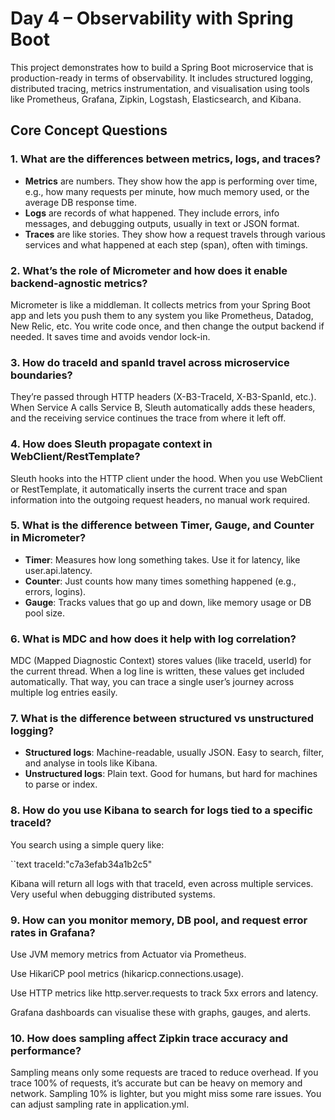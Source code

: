 # Day 4 – Observability with Spring Boot

This project demonstrates how to build a Spring Boot microservice that is production-ready in terms of observability. It includes structured logging, distributed tracing, metrics instrumentation, and visualisation using tools like Prometheus, Grafana, Zipkin, Logstash, Elasticsearch, and Kibana.


## Core Concept Questions

### 1. What are the differences between metrics, logs, and traces?

- **Metrics** are numbers. They show how the app is performing over time, e.g., how many requests per minute, how much memory used, or the average DB response time.
- **Logs** are records of what happened. They include errors, info messages, and debugging outputs, usually in text or JSON format.
- **Traces** are like stories. They show how a request travels through various services and what happened at each step (span), often with timings.


### 2. What’s the role of Micrometer and how does it enable backend-agnostic metrics?

Micrometer is like a middleman. It collects metrics from your Spring Boot app and lets you push them to any system you like Prometheus, Datadog, New Relic, etc. You write code once, and then change the output backend if needed. It saves time and avoids vendor lock-in.


### 3. How do traceId and spanId travel across microservice boundaries?

They’re passed through HTTP headers (X-B3-TraceId, X-B3-SpanId, etc.). When Service A calls Service B, Sleuth automatically adds these headers, and the receiving service continues the trace from where it left off.


### 4. How does Sleuth propagate context in WebClient/RestTemplate?

Sleuth hooks into the HTTP client under the hood. When you use WebClient or RestTemplate, it automatically inserts the current trace and span information into the outgoing request headers, no manual work required.


### 5. What is the difference between Timer, Gauge, and Counter in Micrometer?

- **Timer**: Measures how long something takes. Use it for latency, like user.api.latency.
- **Counter**: Just counts how many times something happened (e.g., errors, logins).
- **Gauge**: Tracks values that go up and down, like memory usage or DB pool size.


### 6. What is MDC and how does it help with log correlation?

MDC (Mapped Diagnostic Context) stores values (like traceId, userId) for the current thread. When a log line is written, these values get included automatically. That way, you can trace a single user’s journey across multiple log entries easily.


### 7. What is the difference between structured vs unstructured logging?

- **Structured logs**: Machine-readable, usually JSON. Easy to search, filter, and analyse in tools like Kibana.
- **Unstructured logs**: Plain text. Good for humans, but hard for machines to parse or index.


### 8. How do you use Kibana to search for logs tied to a specific traceId?

You search using a simple query like:

``text
traceId:"c7a3efab34a1b2c5"

Kibana will return all logs with that traceId, even across multiple services. Very useful when debugging distributed systems.


### 9. How can you monitor memory, DB pool, and request error rates in Grafana?

Use JVM memory metrics from Actuator via Prometheus.

Use HikariCP pool metrics (hikaricp.connections.usage).

Use HTTP metrics like http.server.requests to track 5xx errors and latency.

Grafana dashboards can visualise these with graphs, gauges, and alerts.


### 10. How does sampling affect Zipkin trace accuracy and performance?

Sampling means only some requests are traced to reduce overhead. If you trace 100% of requests, it’s accurate but can be heavy on memory and network. Sampling 10% is lighter, but you might miss some rare issues. You can adjust sampling rate in application.yml.
